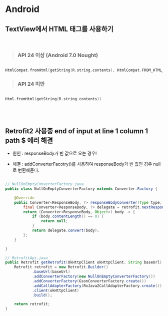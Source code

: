 # Android

## TextView에서 HTML 태그를 사용하기      

<br>

> ### API 24 이상 (Android 7.0 Nought)

```kotlin

HtmlCompat.fromHtml(getString(R.string.contents), HtmlCompat.FROM_HTML_MODE_LEGACY)

```

> ### API 24 미만

```kotlin

Html.fromHtml(getString(R.string.contents))

```

<br>
<br>

## Retrofit2 사용중 end of input at line 1 column 1 path $ 에러 해결

* 원인 : responseBody가 빈 값으로 오는 경우!

* 해결 : addConverterFacotry()를 사용하여 responseBody가 빈 값인 경우 null로 변환해준다.   

```java

// NullOnEmptyConverterFactory.java
public class NullOnEmptyConverterFactory extends Converter.Factory {

    @Override
    public Converter<ResponseBody, ?> responseBodyConverter(Type type, Annotation[] annotations, Retrofit retrofit) {
        final Converter<ResponseBody, ?> delegate = retrofit.nextResponseBodyConverter(this, type, annotations);
        return (Converter<ResponseBody, Object>) body -> {
            if (body.contentLength() == 0) {
                return null;
            }
            return delegate.convert(body);
        };
    }

}

// RetrofitApi.java
public Retrofit getRetrofit(OkHttpClient okHttpClient, String baseUrl) {
    Retrofit retrofit = new Retrofit.Builder()
            .baseUrl(baseUrl)
            .addConverterFactory(new NullOnEmptyConverterFactory())
            .addConverterFactory(GsonConverterFactory.create())
            .addCallAdapterFactory(RxJava2CallAdapterFactory.create())
            .client(okHttpClient)
            .build();

    return retrofit;
}


```

